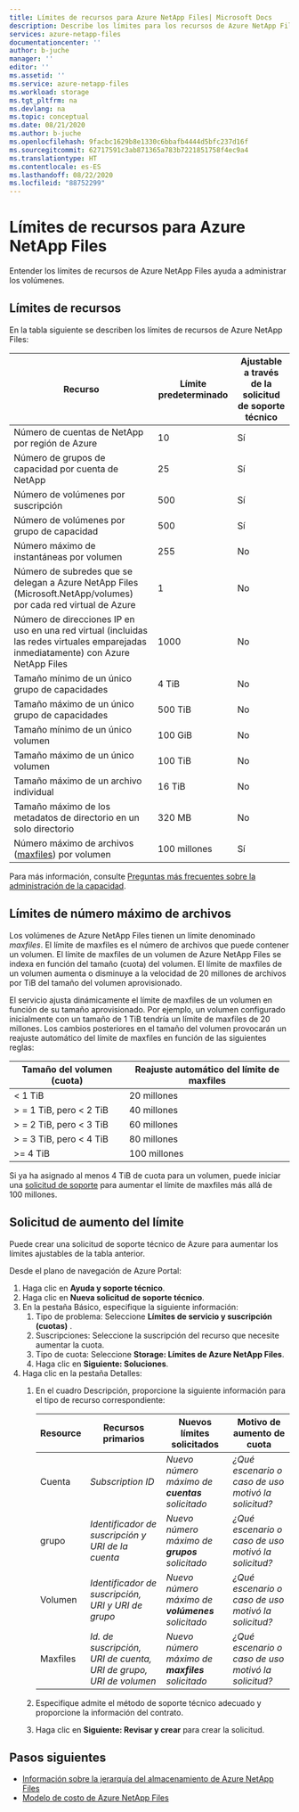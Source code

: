 ```yaml
---
title: Límites de recursos para Azure NetApp Files| Microsoft Docs
description: Describe los límites para los recursos de Azure NetApp Files y cómo solicitar un aumento del límite de recursos.
services: azure-netapp-files
documentationcenter: ''
author: b-juche
manager: ''
editor: ''
ms.assetid: ''
ms.service: azure-netapp-files
ms.workload: storage
ms.tgt_pltfrm: na
ms.devlang: na
ms.topic: conceptual
ms.date: 08/21/2020
ms.author: b-juche
ms.openlocfilehash: 9facbc1629b8e1330c6bbafb4444d5bfc237d16f
ms.sourcegitcommit: 62717591c3ab871365a783b7221851758f4ec9a4
ms.translationtype: HT
ms.contentlocale: es-ES
ms.lasthandoff: 08/22/2020
ms.locfileid: "88752299"
---
```

# <a name="resource-limits-for-azure-netapp-files"></a>Límites de recursos para Azure NetApp Files

Entender los límites de recursos de Azure NetApp Files ayuda a administrar los volúmenes.

## <a name="resource-limits"></a>Límites de recursos

En la tabla siguiente se describen los límites de recursos de Azure NetApp Files:

|  Recurso  |  Límite predeterminado  |  Ajustable a través de la solicitud de soporte técnico  |
|----------------|---------------------|--------------------------------------|
|  Número de cuentas de NetApp por región de Azure   |  10    |  Sí   |
|  Número de grupos de capacidad por cuenta de NetApp   |    25     |   Sí   |
|  Número de volúmenes por suscripción   |    500     |   Sí   |
|  Número de volúmenes por grupo de capacidad     |    500   |    Sí     |
|  Número máximo de instantáneas por volumen       |    255     |    No        |
|  Número de subredes que se delegan a Azure NetApp Files (Microsoft.NetApp/volumes) por cada red virtual de Azure    |   1   |    No    |
|  Número de direcciones IP en uso en una red virtual (incluidas las redes virtuales emparejadas inmediatamente) con Azure NetApp Files   |    1000   |    No   |
|  Tamaño mínimo de un único grupo de capacidades   |  4 TiB     |    No  |
|  Tamaño máximo de un único grupo de capacidades    |  500 TiB   |   No   |
|  Tamaño mínimo de un único volumen    |    100 GiB    |    No    |
|  Tamaño máximo de un único volumen     |    100 TiB    |    No    |
|  Tamaño máximo de un archivo individual     |    16 TiB    |    No    |    
|  Tamaño máximo de los metadatos de directorio en un solo directorio      |    320 MB    |    No    |    
|  Número máximo de archivos ([maxfiles](#maxfiles)) por volumen     |    100 millones    |    Sí    |    

Para más información, consulte [Preguntas más frecuentes sobre la administración de la capacidad](azure-netapp-files-faqs.md#capacity-management-faqs).

## <a name="maxfiles-limits"></a>Límites de número máximo de archivos <a name="maxfiles"></a> 

Los volúmenes de Azure NetApp Files tienen un límite denominado *maxfiles*. El límite de maxfiles es el número de archivos que puede contener un volumen. El límite de maxfiles de un volumen de Azure NetApp Files se indexa en función del tamaño (cuota) del volumen. El límite de maxfiles de un volumen aumenta o disminuye a la velocidad de 20 millones de archivos por TiB del tamaño del volumen aprovisionado. 

El servicio ajusta dinámicamente el límite de maxfiles de un volumen en función de su tamaño aprovisionado. Por ejemplo, un volumen configurado inicialmente con un tamaño de 1 TiB tendría un límite de maxfiles de 20 millones. Los cambios posteriores en el tamaño del volumen provocarán un reajuste automático del límite de maxfiles en función de las siguientes reglas: 

|    Tamaño del volumen (cuota)     |  Reajuste automático del límite de maxfiles    |
|----------------------------|-------------------|
|    < 1 TiB                 |    20 millones     |
|    > = 1 TiB, pero < 2 TiB    |    40 millones     |
|    > = 2 TiB, pero < 3 TiB    |    60 millones     |
|    > = 3 TiB, pero < 4 TiB    |    80 millones     |
|    >= 4 TiB                |    100 millones    |

Si ya ha asignado al menos 4 TiB de cuota para un volumen, puede iniciar una [solicitud de soporte](#limit_increase) para aumentar el límite de maxfiles más allá de 100 millones.

## <a name="request-limit-increase"></a>Solicitud de aumento del límite<a name="limit_increase"></a> 

Puede crear una solicitud de soporte técnico de Azure para aumentar los límites ajustables de la tabla anterior. 

Desde el plano de navegación de Azure Portal: 

1. Haga clic en **Ayuda y soporte técnico**.
2. Haga clic en **Nueva solicitud de soporte técnico**.
3. En la pestaña Básico, especifique la siguiente información: 
    1. Tipo de problema: Seleccione **Límites de servicio y suscripción (cuotas)** .
    2. Suscripciones: Seleccione la suscripción del recurso que necesite aumentar la cuota.
    3. Tipo de cuota: Seleccione **Storage: Límites de Azure NetApp Files**.
    4. Haga clic en **Siguiente: Soluciones**.
4. Haga clic en la pestaña Detalles:
    1. En el cuadro Descripción, proporcione la siguiente información para el tipo de recurso correspondiente:

        |  Resource  |    Recursos primarios      |    Nuevos límites solicitados     |    Motivo de aumento de cuota       |
        |----------------|------------------------------|---------------------------------|------------------------------------------|
        |  Cuenta |  *Subscription ID*   |  *Nuevo número máximo de **cuentas** solicitado*    |  *¿Qué escenario o caso de uso motivó la solicitud?*  |
        |  grupo    |  *Identificador de suscripción y URI de la cuenta*  |  *Nuevo número máximo de **grupos** solicitado*   |  *¿Qué escenario o caso de uso motivó la solicitud?*  |
        |  Volumen  |  *Identificador de suscripción, URI y URI de grupo*   |  *Nuevo número máximo de **volúmenes** solicitado*     |  *¿Qué escenario o caso de uso motivó la solicitud?*  |
        |  Maxfiles  |  *Id. de suscripción, URI de cuenta, URI de grupo, URI de volumen*   |  *Nuevo número máximo de **maxfiles** solicitado*     |  *¿Qué escenario o caso de uso motivó la solicitud?*  |    

    2. Especifique admite el método de soporte técnico adecuado y proporcione la información del contrato.

    3. Haga clic en **Siguiente: Revisar y crear** para crear la solicitud. 


## <a name="next-steps"></a>Pasos siguientes  

- [Información sobre la jerarquía del almacenamiento de Azure NetApp Files](azure-netapp-files-understand-storage-hierarchy.md)
- [Modelo de costo de Azure NetApp Files](azure-netapp-files-cost-model.md)
